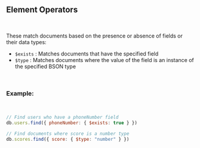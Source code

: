 ## Element Operators
&nbsp;

These match documents based on the presence or absence of fields or their data types:

- `$exists` : Matches documents that have the specified field
- `$type` : Matches documents where the value of the field is an instance of the specified BSON type

&nbsp;
### Example:
&nbsp;
```javascript
// Find users who have a phoneNumber field
db.users.find({ phoneNumber: { $exists: true } })

// Find documents where score is a number type
db.scores.find({ score: { $type: "number" } })
```